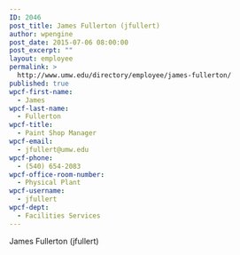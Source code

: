 ```yaml
---
ID: 2046
post_title: James Fullerton (jfullert)
author: wpengine
post_date: 2015-07-06 08:00:00
post_excerpt: ""
layout: employee
permalink: >
  http://www.umw.edu/directory/employee/james-fullerton/
published: true
wpcf-first-name:
  - James
wpcf-last-name:
  - Fullerton
wpcf-title:
  - Paint Shop Manager
wpcf-email:
  - jfullert@umw.edu
wpcf-phone:
  - (540) 654-2083
wpcf-office-room-number:
  - Physical Plant
wpcf-username:
  - jfullert
wpcf-dept:
  - Facilities Services
---
```

James Fullerton (jfullert)